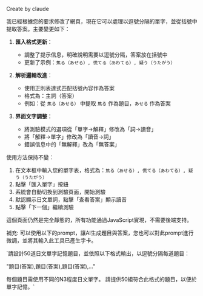Create by claude

我已經根據您的要求修改了網頁，現在它可以處理以逗號分隔的單字，並從括號中提取答案。主要變更如下：

1. **匯入格式更新**：
   - 調整了提示信息，明確說明需要以逗號分隔，答案放在括號中
   - 更新了示例：`焦る（あせる）, 慌てる（あわてる）, 疑う（うたがう）`

2. **解析邏輯改進**：
   - 使用正則表達式匹配括號內容作為答案
   - 格式為：主詞（答案）
   - 例如：從 `焦る（あせる）` 中提取 `焦る` 作為題目，`あせる` 作為答案

3. **界面文字調整**：
   - 將測驗模式的選項從「單字→解釋」修改為「詞→讀音」
   - 將「解釋→單字」修改為「讀音→詞」
   - 錯誤信息中的「無解釋」改為「無答案」

使用方法保持不變：
1. 在文本框中輸入您的單字表，格式為：`焦る（あせる）, 慌てる（あわてる）, 疑う（うたがう）`
2. 點擊「匯入單字」按鈕
3. 系統會自動切換到測驗頁面，開始測驗
4. 默認顯示日文單詞，點擊「查看答案」顯示讀音
5. 點擊「下一個」繼續測驗

這個頁面仍然是完全靜態的，所有功能通過JavaScript實現，不需要後端支持。


補充:
可以使用以下的prompt，讓AI生成題目與答案，您也可以對此prompt進行微調，並將其輸入此工具已產生字卡。

   `請設計50道日文單字記憶題目，並依照以下格式輸出，以逗號分隔每道題目：
   
   "題目(答案),題目(答案),題目(答案),..."
   
   每個題目需使用不同的N3程度日文單字。
   請提供50組符合此格式的題目，以便於單字記憶。`

